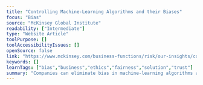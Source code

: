 ```yaml
---
title: "Controlling Machine-Learning Algorithms and their Biases"
focus: "Bias"
source: "McKinsey Global Institute"
readability: ["Intermediate"]
type: "Website Article"
toolPurpose: []
toolAccessibilityIssues: []
openSource: false
link: "https://www.mckinsey.com/business-functions/risk/our-insights/controlling-machine-learning-algorithms-and-their-biases"
keywords: []
learnTags: ["bias","business","ethics","fairness","solution","trust"]
summary: "Companies can eliminate bias in machine-learning algorithms and protect against its damaging effects, especially in how it impacts three areas: machine-learning algorithm users, data scientists and executives. "
---
```


